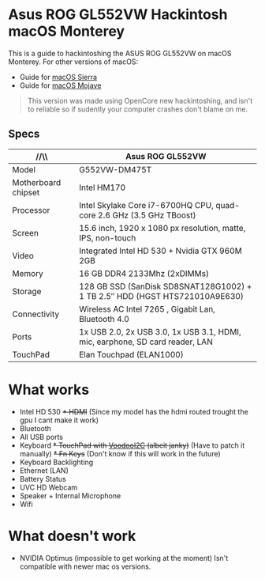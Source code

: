 # Asus ROG GL552VW Hackintosh macOS Monterey
This is a guide to hackintoshing the ASUS ROG GL552VW on macOS Monterey. For other versions of macOS:

* Guide for [macOS Sierra](https://github.com/fidele007/Asus-ROG-GL552VW-Hackintosh/tree/sierra)
* Guide for [macOS Mojave](https://github.com/fidele007/Asus-ROG-GL552VW-Hackintosh/tree/mojave)


> This version was made using OpenCore new hackintoshing, and isn't to reliable so if sudently your computer crashes don't blame on me.
## Specs

//\\\ | Asus ROG GL552VW
------------ | -------------
Model | G552VW-DM475T
Motherboard chipset | Intel HM170
Processor |	Intel Skylake Core i7-6700HQ CPU, quad-core 2.6 GHz (3.5 GHz TBoost)
Screen |	15.6 inch, 1920 x 1080 px resolution, matte, IPS, non-touch
Video |	Integrated Intel HD 530 + Nvidia GTX 960M 2GB
Memory |	16 GB DDR4 2133Mhz (2xDIMMs)
Storage |	128 GB SSD (SanDisk SD8SNAT128G1002) + 1 TB 2.5″ HDD (HGST HTS721010A9E630)
Connectivity |	Wireless AC Intel 7265 , Gigabit Lan, Bluetooth 4.0
Ports | 1x USB 2.0,	2x USB 3.0, 1x USB 3.1, HDMI, mic, earphone, SD card reader, LAN
TouchPad | Elan Touchpad (ELAN1000)

# What works

* Intel HD 530
~~* HDMI~~ (Since my model has the hdmi routed trought the gpu I cant make it work)
* Bluetooth
* All USB ports
* Keyboard
~~* TouchPad with [VoodooI2C](https://www.tonymacx86.com/threads/wip-voodooi2c-i2c-trackpad-limited-support.204227/) (albeit janky)~~ (Have to patch it manually)
~~* Fn Keys~~ (Don't know if this will work in the future)
* Keyboard Backlighting
* Ethernet (LAN)
* Battery Status
* UVC HD Webcam
* Speaker + Internal Microphone
* Wifi
# What doesn't work

* NVIDIA Optimus (impossible to get working at the moment) Isn't compatible with newer mac os versions.
